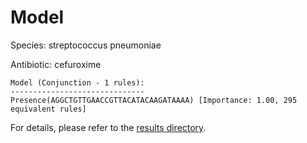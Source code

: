
# Model

Species: streptococcus pneumoniae

Antibiotic: cefuroxime

```
Model (Conjunction - 1 rules):
------------------------------
Presence(AGGCTGTTGAACCGTTACATACAAGATAAAA) [Importance: 1.00, 295 equivalent rules]

```

For details, please refer to the [results directory](../../../../../results/scm_b/streptococcus+pneumoniae/cefuroxime/repeat_7/).

